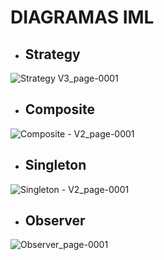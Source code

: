 <h1>DIAGRAMAS IML</h1>

* <h2>Strategy</h2>
![Strategy V3_page-0001](https://github.com/user-attachments/assets/fcf5168d-80e1-44ef-b6ce-a85c3dd43ab7)

* <h2>Composite</h2>
![Composite - V2_page-0001](https://github.com/user-attachments/assets/b3e00bca-2038-4b05-b5f8-a1fc8257cba8)

* <h2>Singleton</h2>
![Singleton - V2_page-0001](https://github.com/user-attachments/assets/6505326a-12cc-4b50-b16e-e0b9b74a9007)

* <h2>Observer</h2>
![Observer_page-0001](https://github.com/user-attachments/assets/84b7e4de-1374-40ea-a2c4-c3f24cc8c1a8)
